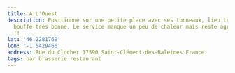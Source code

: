 ```yaml
---
title: A L'Ouest
description: Positionné sur une petite place avec ses tonneaux, lieu très sympa et
  bouffe très bonne. Le service manque un peu de chaleur mais reste agréable. Je recommande
  !!
lat: '46.2281769'
lon: '-1.5429466'
address: Rue du Clocher 17590 Saint-Clément-des-Baleines France
tags: bar brasserie restaurant
---
```

